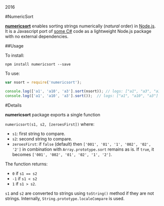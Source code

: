 2016

#NumericSort

<!--- tags: javascript nodejs -->

[**numericsort**](https://www.npmjs.com/package/numericsort) enables sorting strings numerically (*natural* order) in [Node.js](https://nodejs.org/). It is a Javascript port of [some C#](r/msnet-numeric-sort.md) code as a lightweight Node.js package with no external dependencies.

##Usage

To install:

```
npm install numericsort --save
```

To use:

```javascript
var nsort = require('numericsort');

console.log(['a1', 'a10', 'a3'].sort(nsort)); // logs: ["a1", "a3", "a10"] 
console.log(['a1', 'a10', 'a3'].sort());  // logs: ["a1", "a10", "a3"] 
```

#Details

**numericsort** package exports a single function

`numericsort(s1, s2, [zeroesFirst])` where:

* `s1`: first string to compare.
* `s2`: second string to compare.
* `zeroesFirst`: if `false` (default) then `['001', '01', '1', '002', '02', '2']` in combination with `Array.prototype.sort` remains as is. If `true`, it becomes `['001', '002', '01', '02', '1', '2']`.

The function returns:

* `0` if `s1 == s2`
* `-1` if `s1 < s2`
* `1` if `s1 > s2`. 

`s1` and `s2` are converted to strings using `toString()` method if they are not strings. Internally, `String.prototype.localeCompare` is used.



